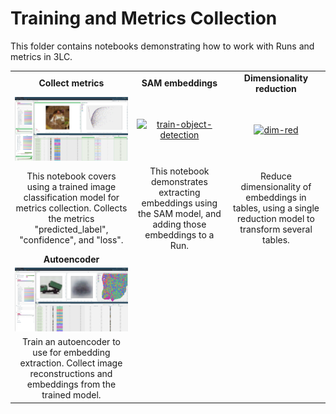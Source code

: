 # Training and Metrics Collection

This folder contains notebooks demonstrating how to work with Runs and metrics in 3LC.

|  |  |  |
|:----------:|:----------:|:----------:|
| **Collect metrics** | **SAM embeddings** | **Dimensionality reduction** |
| [![train-image-classification](../images/collect-only.png)](collect-metrics.ipynb) | [![train-object-detection](../images/sam-embeddings.png)](train-object-detection.ipynb) | [![dim-red](../images/dimensionality-reduction.png)](dimensionality-reduction.ipynb) |
| This notebook covers using a trained image classification model for metrics collection. Collects the metrics "predicted_label", "confidence", and "loss".| This notebook demonstrates extracting embeddings using the SAM model, and adding those embeddings to a Run. | Reduce dimensionality of embeddings in tables, using a single reduction model to transform several tables. |
| **Autoencoder** | | |
| [![train-image-classification](../images/autoencoder.png)](train-autoencoder.ipynb) | |  |
| Train an autoencoder to use for embedding extraction. Collect image reconstructions and embeddings from the trained model. |  |  |
